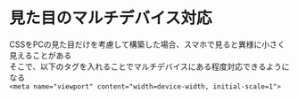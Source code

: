 # 見た目のマルチデバイス対応
CSSをPCの見た目だけを考慮して構築した場合、スマホで見ると異様に小さく見えることがある  
そこで、以下のタグを入れることでマルチデバイスにある程度対応できるようになる  
`<meta name="viewport" content="width=device-width, initial-scale=1">`  
